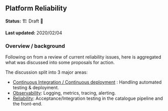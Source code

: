 ## Platform Reliability

**Status:** :building_construction: Draft :construction:

**Last updated:** 2020/02/04

### Overview / background

Following on from a review of current reliability issues, here is aggregated what was discussed into some proposals for action.

The discussion split into 3 major areas:

- [Continuous Integration / Continuous deployment](ci_cd.md) : Handling automated testing & deployment.
- [Observability](observability.md): Logging, metrics, tracing, alerting.
- [Reliability](reliability.md): Acceptance/Integration testing in the catalogue pipeline and the front-end.